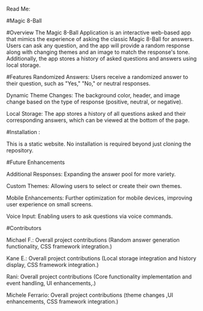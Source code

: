 Read Me:

#Magic 8-Ball 

#Overview
The Magic 8-Ball Application is an interactive web-based app that mimics the experience of asking the classic Magic 8-Ball for answers. Users can ask any question, and the app will provide a random response along with changing themes and an image to match the response's tone. Additionally, the app stores a history of asked questions and answers using local storage.

#Features
Randomized Answers: Users receive a randomized answer to their question, such as "Yes," "No," or neutral responses.

Dynamic Theme Changes: The background color, header, and image change based on the type of response (positive, neutral, or negative).

Local Storage: The app stores a history of all questions asked and their corresponding answers, which can be viewed at the bottom of the page.

#Installation :

This is a static website. No installation is required beyond just cloning the repository.


#Future Enhancements 

Additional Responses: Expanding the answer pool for more variety.

Custom Themes: Allowing users to select or create their own themes.

Mobile Enhancements: Further optimization for mobile devices, improving user experience on small screens.

Voice Input: Enabling users to ask questions via voice commands.

#Contributors

Michael F.: Overall project contributions (Random answer generation functionality, CSS framework integration.)

Kane E.: Overall project contributions (Local storage integration and history display, CSS framework integration.)

Rani: Overall project contributions (Core functionality implementation and event handling, UI enhancements,.)

Michele Ferrario: Overall project contributions (theme changes ,UI enhancements, CSS framework integration.)